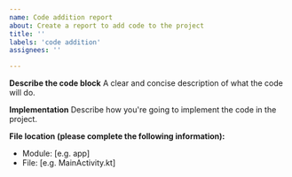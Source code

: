 ```yaml
---
name: Code addition report
about: Create a report to add code to the project
title: ''
labels: 'code addition'
assignees: ''

---
```


**Describe the code block**
A clear and concise description of what the code will do.

**Implementation**
Describe how you're going to implement the code in the project.

**File location (please complete the following information):**
 - Module: [e.g. app]
 - File: [e.g. MainActivity.kt]
